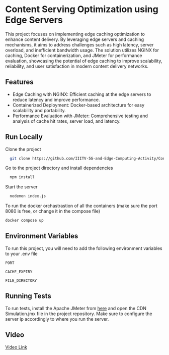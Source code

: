 
# Content Serving Optimization using Edge Servers
This project focuses on implementing edge caching optimization to enhance content delivery. By leveraging edge servers and caching mechanisms, it aims to address challenges such as high latency, server overload, and inefficient bandwidth usage. The solution utilizes NGINX for caching, Docker for containerization, and JMeter for performance evaluation, showcasing the potential of edge caching to improve scalability, reliability, and user satisfaction in modern content delivery networks.

## Features

- Edge Caching with NGINX: Efficient caching at the edge servers to reduce latency and improve performance.
- Containerized Deployment: Docker-based architecture for easy scalability and portability.
- Performance Evaluation with JMeter: Comprehensive testing and analysis of cache hit rates, server load, and latency.


## Run Locally

Clone the project

```bash
  git clone https://github.com/IIITV-5G-and-Edge-Computing-Activity/Content-Serving-Optimization-using-Edge-Caching.git
```

Go to the project directory and install dependencies

```bash
  npm install
```

Start the server

```bash
  nodemon index.js
```

To run the docker orchastrastion of all the containers (make sure the port 8080 is free, or change it in the compose file)
```bash
docker compose up
```

## Environment Variables

To run this project, you will need to add the following environment variables to your .env file

`PORT`

`CACHE_EXPIRY`

`FILE_DIRECTORY`


## Running Tests

To run tests, install the Apache JMeter from [here](https://jmeter.apache.org/download_jmeter.cgi) and open the CDN Simulation.jmx file in the project repository. Make sure to configure the server ip accordingly to where you run the server.
## Video
[Video Link](https://drive.google.com/file/d/1wfJcv1PnKGucE8nbuAWcIDSl07Lih1Tz/view?usp=sharing)
